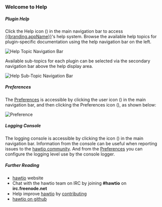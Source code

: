<h3 class="help-header">Welcome to <span ng-include="'app/core/html/branding.html'"></span> Help</h3>

##### Plugin Help #####
Click the Help icon (<i class='icon-question-sign'></i>) in the main navigation bar to access [{{branding.appName}}](http://hawt.io "{{branding.appName}}")'s help system. Browse the available help topics for plugin-specific documentation using the help navigation bar on the left.

![Help Topic Navigation Bar](app/core/doc/img/help-topic-nav.png "Help Topic Navigation Bar")

Available sub-topics for each plugin can be selected via the secondary navigation bar above the help display area.

![Help Sub-Topic Navigation Bar](app/core/doc/img/help-subtopic-nav.png "Help Sub-Topic Navigation Bar")

##### Preferences #####
The [Preferences](#/preferences) is accessible by clicking the user icon (<i class='icon-user'></i>) in the main navigation bar,
and then clicking the Preferences icon (<i class='icon-cogs'></i>), as shown below:

![Preference](app/core/doc/img/help-preference.png "Preference")

##### Logging Console #####
The logging console is accessible by clicking the icon (<i class='icon-desktop'></i>) in the main navigation bar.
Information from the console can be useful when reporting issues to the <a href="http://hawt.io/community/index.html">hawtio community</a>.
And from the [Preferences](#/preferences) you can configure the logging level use by the console logger.

##### Further Reading #####
- [hawtio](http://hawt.io "hawtio") website
- Chat with the hawtio team on IRC by joining **#hawtio** on **irc.freenode.net**
- Help improve [hawtio](http://hawt.io "hawtio") by [contributing](http://hawt.io/contributing/index.html)
- [hawtio on github](https://github.com/hawtio/hawtio)

